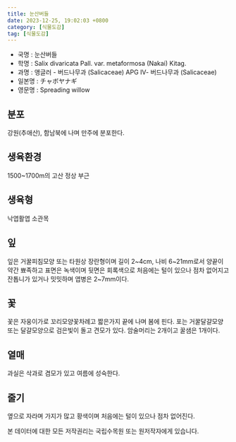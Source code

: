 ```yaml
---
title: 눈산버들
date: 2023-12-25, 19:02:03 +0800
category: [식물도감]
tag: [식물도감]
---
```




- 국명 : 눈산버들
- 학명 : Salix divaricata Pall. var. metaformosa (Nakai) Kitag.
- 과명 : 앵글러 - 버드나무과 (Salicaceae) APG Ⅳ- 버드나무과 (Salicaceae)
- 일본명 : チャボヤナギ
- 영문명 : Spreading willow


## 분포
강원(추애산), 함남북에 나며 만주에 분포한다.
## 생육환경
1500~1700m의 고산 정상 부근
## 생육형
낙엽활엽 소관목
## 잎
잎은 거꿀피침모양 또는 타원상 장란형이며 길이 2~4cm, 나비 6~21mm로서 양끝이 약간 뾰족하고 표면은 녹색이며 뒷면은 회록색으로 처음에는 털이 있으나 점차 없어지고 잔톱니가 있거나 밋밋하며 엽병은 2~7mm이다.
## 꽃
꽃은 자웅이가로 꼬리모양꽃차례고 짧은가지 끝에 나며 봄에 핀다. 포는 거꿀달걀모양 또는 달걀모양으로 검은빛이 돌고 견모가 있다. 암술머리는 2개이고 꿀샘은 1개이다.
## 열매
과실은 삭과로 겸모가 있고 여름에 성숙한다.
## 줄기
옆으로 자라며 가지가 많고 황색이며 처음에는 털이 있으나 점차 없어진다.






본 데이터에 대한 모든 저작권리는 국립수목원 또는 원저작자에게 있습니다.
